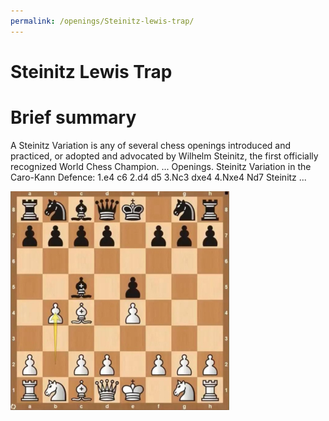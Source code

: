 ```yaml
---
permalink: /openings/Steinitz-lewis-trap/
---
```

Steinitz Lewis Trap
===================

# Brief summary


A Steinitz Variation is any of several chess openings introduced and practiced, or adopted and advocated by Wilhelm Steinitz, the first officially recognized World Chess Champion. ... Openings. Steinitz Variation in the Caro-Kann Defence: 1.e4 c6 2.d4 d5 3.Nc3 dxe4 4.Nxe4 Nd7 Steinitz ...

<img src="/img/Steinitz Lewis Trap.png"/>
